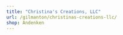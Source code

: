 ```yaml
---
title: "Christina's Creations, LLC"
url: /gilmanton/christinas-creations-llc/
shop: Andenken
---
```

